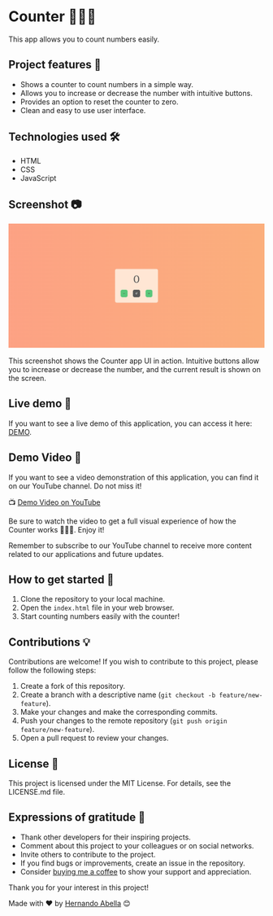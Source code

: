 # Counter 🧮😎✨

This app allows you to count numbers easily.

## Project features 📝
- Shows a counter to count numbers in a simple way.
- Allows you to increase or decrease the number with intuitive buttons.
- Provides an option to reset the counter to zero.
- Clean and easy to use user interface.

## Technologies used 🛠️
- HTML
- CSS
- JavaScript

## Screenshot 📷

![Screenshot](/screenshot.png)

This screenshot shows the Counter app UI in action. Intuitive buttons allow you to increase or decrease the number, and the current result is shown on the screen.

## Live demo 🎉
If you want to see a live demo of this application, you can access it here: [DEMO](https://incredible-boba-57ba5d.netlify.app/).

## Demo Video 🎥
If you want to see a video demonstration of this application, you can find it on our YouTube channel. Do not miss it!

📺 [Demo Video on YouTube](https://www.youtube.com/watch?v=ANrN_43CF94&t)

Be sure to watch the video to get a full visual experience of how the Counter works 🧮😎✨. Enjoy it!

Remember to subscribe to our YouTube channel to receive more content related to our applications and future updates.

## How to get started 🚀
1. Clone the repository to your local machine.
2. Open the `index.html` file in your web browser.
3. Start counting numbers easily with the counter!

## Contributions 💡
Contributions are welcome! If you wish to contribute to this project, please follow the following steps:
1. Create a fork of this repository.
2. Create a branch with a descriptive name (`git checkout -b feature/new-feature`).
3. Make your changes and make the corresponding commits.
4. Push your changes to the remote repository (`git push origin feature/new-feature`).
5. Open a pull request to review your changes.

## License 📄
This project is licensed under the MIT License. For details, see the LICENSE.md file.

## Expressions of gratitude 🎁
- Thank other developers for their inspiring projects.
- Comment about this project to your colleagues or on social networks.
- Invite others to contribute to the project.
- If you find bugs or improvements, create an issue in the repository.
- Consider [buying me a coffee](https://www.buymeacoffee.com/hernandoabella) to show your support and appreciation.

Thank you for your interest in this project!

Made with ❤️ by [Hernando Abella](https://github.com/hernandoabella) 😊
